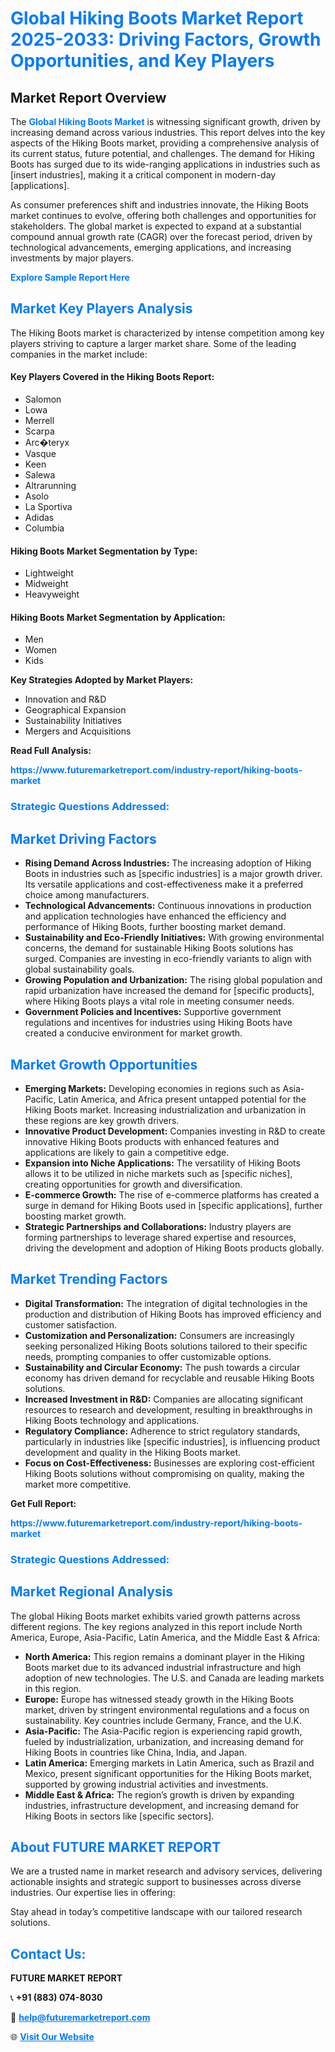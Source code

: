 <h1 style="color: #007BFF;">Global Hiking Boots Market Report 2025-2033: Driving Factors, Growth Opportunities, and Key Players</h1>

<section id="overview">
<h2>Market Report Overview</h2>
<p>The <a href="https://www.futuremarketreport.com/industry-report/hiking-boots-market" style="color: #007BFF; text-decoration: none;"><strong>Global Hiking Boots Market</strong></a> is witnessing significant growth, driven by increasing demand across various industries. This report delves into the key aspects of the Hiking Boots market, providing a comprehensive analysis of its current status, future potential, and challenges. The demand for Hiking Boots has surged due to its wide-ranging applications in industries such as [insert industries], making it a critical component in modern-day [applications].</p>
<p>As consumer preferences shift and industries innovate, the Hiking Boots market continues to evolve, offering both challenges and opportunities for stakeholders. The global market is expected to expand at a substantial compound annual growth rate (CAGR) over the forecast period, driven by technological advancements, emerging applications, and increasing investments by major players.</p>
</section>

<section id="overview">
<p><a href="https://www.futuremarketreport.com/request-sample/reportId=107505" style="color: #007BFF; text-decoration: none;"><strong>Explore Sample Report Here</strong></a></p>
</section>

<section id="key-players">
<h2 style="color: #007BFF;">Market Key Players Analysis</h2>
<p>The Hiking Boots market is characterized by intense competition among key players striving to capture a larger market share. Some of the leading companies in the market include:</p>
<h4>Key Players Covered in the Hiking Boots Report:</h4>
<ul><li>Salomon</li><li>Lowa</li><li>Merrell</li><li>Scarpa</li><li>Arc�teryx</li><li>Vasque</li><li>Keen</li><li>Salewa</li><li>Altrarunning</li><li>Asolo</li><li>La Sportiva</li><li>Adidas</li><li>Columbia</li></ul>
<h4>Hiking Boots Market Segmentation by Type:</h4>
<ul><li>Lightweight</li><li>Midweight</li><li>Heavyweight</li></ul>

<h4>Hiking Boots Market Segmentation by Application:</h4>
<ul><li>Men</li><li>Women</li><li>Kids</li></ul>
<p><strong>Key Strategies Adopted by Market Players:</strong></p>
<ul>
<li>Innovation and R&D</li>
<li>Geographical Expansion</li>
<li>Sustainability Initiatives</li>
<li>Mergers and Acquisitions</li>
</ul>
</section>

<section>
<p><strong>Read Full Analysis: </strong></p><a href="https://www.futuremarketreport.com/industry-report/hiking-boots-market" style="color: #007BFF; text-decoration: none;"><strong>https://www.futuremarketreport.com/industry-report/hiking-boots-market</strong></a>
<h3 style="color: #007BFF;">Strategic Questions Addressed:</h3>
</section>

<section id="driving-factors">
<h2 style="color: #007BFF;">Market Driving Factors</h2>
<ul>
<li><strong>Rising Demand Across Industries:</strong> The increasing adoption of Hiking Boots in industries such as [specific industries] is a major growth driver. Its versatile applications and cost-effectiveness make it a preferred choice among manufacturers.</li>
<li><strong>Technological Advancements:</strong> Continuous innovations in production and application technologies have enhanced the efficiency and performance of Hiking Boots, further boosting market demand.</li>
<li><strong>Sustainability and Eco-Friendly Initiatives:</strong> With growing environmental concerns, the demand for sustainable Hiking Boots solutions has surged. Companies are investing in eco-friendly variants to align with global sustainability goals.</li>
<li><strong>Growing Population and Urbanization:</strong> The rising global population and rapid urbanization have increased the demand for [specific products], where Hiking Boots plays a vital role in meeting consumer needs.</li>
<li><strong>Government Policies and Incentives:</strong> Supportive government regulations and incentives for industries using Hiking Boots have created a conducive environment for market growth.</li>
</ul>
</section>

<section id="growth-opportunities">
<h2 style="color: #007BFF;">Market Growth Opportunities</h2>
<ul>
<li><strong>Emerging Markets:</strong> Developing economies in regions such as Asia-Pacific, Latin America, and Africa present untapped potential for the Hiking Boots market. Increasing industrialization and urbanization in these regions are key growth drivers.</li>
<li><strong>Innovative Product Development:</strong> Companies investing in R&D to create innovative Hiking Boots products with enhanced features and applications are likely to gain a competitive edge.</li>
<li><strong>Expansion into Niche Applications:</strong> The versatility of Hiking Boots allows it to be utilized in niche markets such as [specific niches], creating opportunities for growth and diversification.</li>
<li><strong>E-commerce Growth:</strong> The rise of e-commerce platforms has created a surge in demand for Hiking Boots used in [specific applications], further boosting market growth.</li>
<li><strong>Strategic Partnerships and Collaborations:</strong> Industry players are forming partnerships to leverage shared expertise and resources, driving the development and adoption of Hiking Boots products globally.</li>
</ul>
</section>

<section id="trending-factors">
<h2 style="color: #007BFF;">Market Trending Factors</h2>
<ul>
<li><strong>Digital Transformation:</strong> The integration of digital technologies in the production and distribution of Hiking Boots has improved efficiency and customer satisfaction.</li>
<li><strong>Customization and Personalization:</strong> Consumers are increasingly seeking personalized Hiking Boots solutions tailored to their specific needs, prompting companies to offer customizable options.</li>
<li><strong>Sustainability and Circular Economy:</strong> The push towards a circular economy has driven demand for recyclable and reusable Hiking Boots solutions.</li>
<li><strong>Increased Investment in R&D:</strong> Companies are allocating significant resources to research and development, resulting in breakthroughs in Hiking Boots technology and applications.</li>
<li><strong>Regulatory Compliance:</strong> Adherence to strict regulatory standards, particularly in industries like [specific industries], is influencing product development and quality in the Hiking Boots market.</li>
<li><strong>Focus on Cost-Effectiveness:</strong> Businesses are exploring cost-efficient Hiking Boots solutions without compromising on quality, making the market more competitive.</li>
</ul>
</section>

<section>
<p><strong>Get Full Report: </strong></p><a href="https://www.futuremarketreport.com/industry-report/hiking-boots-market" style="color: #007BFF; text-decoration: none;"><strong>https://www.futuremarketreport.com/industry-report/hiking-boots-market</strong></a>
<h3 style="color: #007BFF;">Strategic Questions Addressed:</h3>
</section>


<section id="regional-analysis">
<h2 style="color: #007BFF;">Market Regional Analysis</h2>
<p>The global Hiking Boots market exhibits varied growth patterns across different regions. The key regions analyzed in this report include North America, Europe, Asia-Pacific, Latin America, and the Middle East & Africa:</p>
<ul>
<li><strong>North America:</strong> This region remains a dominant player in the Hiking Boots market due to its advanced industrial infrastructure and high adoption of new technologies. The U.S. and Canada are leading markets in this region.</li>
<li><strong>Europe:</strong> Europe has witnessed steady growth in the Hiking Boots market, driven by stringent environmental regulations and a focus on sustainability. Key countries include Germany, France, and the U.K.</li>
<li><strong>Asia-Pacific:</strong> The Asia-Pacific region is experiencing rapid growth, fueled by industrialization, urbanization, and increasing demand for Hiking Boots in countries like China, India, and Japan.</li>
<li><strong>Latin America:</strong> Emerging markets in Latin America, such as Brazil and Mexico, present significant opportunities for the Hiking Boots market, supported by growing industrial activities and investments.</li>
<li><strong>Middle East & Africa:</strong> The region’s growth is driven by expanding industries, infrastructure development, and increasing demand for Hiking Boots in sectors like [specific sectors].</li>
</ul>
</section>

<footer>
<h2 style="color: #007BFF;">About FUTURE MARKET REPORT</h2>
<p>We are a trusted name in market research and advisory services, delivering actionable insights and strategic support to businesses across diverse industries. Our expertise lies in offering:</p>

<p>Stay ahead in today’s competitive landscape with our tailored research solutions.</p>

<h2 style="color: #007BFF;">Contact Us:</h2>
<p><strong>FUTURE MARKET REPORT</strong></p>
<p>📞 <strong>+91 (883) 074-8030</strong></p>
<p>📧 <strong><a href="mailto:help@futuremarketreport.com" style="color: #007BFF;">help@futuremarketreport.com</a></strong></p>
<p>🌐 <strong><a href="https://www.futuremarketreport.com/" style="color: #007BFF;">Visit Our Website</a></strong></p>
</footer>